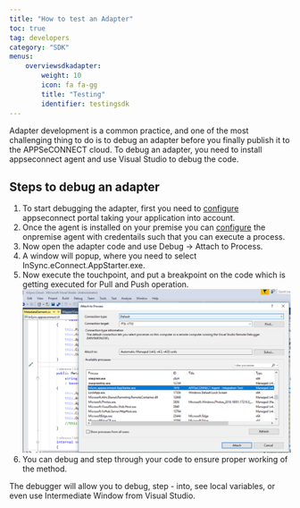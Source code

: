 ```yaml
---
title: "How to test an Adapter"
toc: true
tag: developers
category: "SDK"
menus:
    overviewsdkadapter:
        weight: 10
        icon: fa fa-gg
        title: "Testing"
        identifier: testingsdk    
---
```

Adapter development is a common practice, and one of the most challenging thing to do is to debug an adapter 
before you finally publish it to the APPSeCONNECT cloud. To debug an adapter, you need to install 
appseconnect agent and use Visual Studio to debug the code. 

## Steps to debug an adapter

1. To start debugging the adapter, first you need to [configure](https://docs.appseconnect.com/getting%20started/getting-started/) appseconnect portal taking your application into account. 
2. Once the agent is installed on your premise you can [configure](/deployment/Deployment-Configuration/) the onpremise agent with credentails such that you can execute a process. 
3. Now open the adapter code and use Debug -> Attach to Process.
4. A window will popup, where you need to select InSync.eConnect.AppStarter.exe. 
5. Now execute the touchpoint, and put a breakpoint on the code which is getting executed for Pull and Push operation.   
![Attachtoprocesshandler](/staticfiles/sdk-references/media/attachtoprocesshandler.png)
6. You can debug and step through your code to ensure proper working of the method. 

The debugger will allow you to debug, step - into, see local variables, or even use Intermediate Window from Visual Studio.